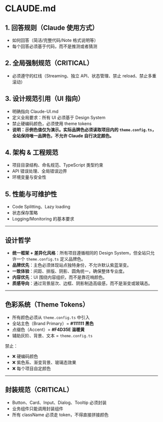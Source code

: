 # CLAUDE.md

## 1. 回答规则（Claude 使用方式）
- 如何回答（简洁/完整代码/Note 格式说明等）
- 每个回答必须基于代码，而不是推测或者猜测

## 2. 全局强制规范（CRITICAL）
- 必须遵守的红线（Streaming、独立 API、状态管理、禁止 reload、禁止多重滚动）

## 3. 设计规范引用（UI 指向）
- 明确指向 Claude-UI.md
- 定义全局要求：所有 UI 必须基于 Design System
- 禁止硬编码颜色，必须使用 theme tokens
- **说明：示例色值仅为演示。实际品牌色必须读取项目内的 `theme.config.ts`，全站保持唯一品牌色，不允许 Claude 自行决定颜色。**

## 4. 架构 & 工程规范
- 项目目录结构、命名规范、TypeScript 类型约束
- API 错误处理、全局错误边界
- 环境变量与安全性

## 5. 性能与可维护性
- Code Splitting、Lazy loading
- 状态保存策略
- Logging/Monitoring 的基本要求

---

## 设计哲学

- **统一框架 + 差异化风格**：所有项目遵循相同的 Design System，但全站只允许一个 `theme.config.ts` 定义品牌色。  
- **品牌优先**：主色必须体现站点独特身份，不允许默认紫蓝渐变。  
- **一致体验**：间距、排版、阴影、圆角统一，确保整体专业度。  
- **内容优先**：UI 围绕内容组织，而不是靠花哨颜色。  
- **质感导向**：通过背景层次、边框、阴影制造高级感，而不是渐变或玻璃态。  

---

## 色彩系统（Theme Tokens）

- 所有颜色必须从 `theme.config.ts` 中引入  
- 全站主色（Brand Primary）= **#111111 黑色**  
- 点缀色（Accent）= **#F4D35E 温暖黄**  
- 辅助灰阶、背景、文本 = `theme.config.ts`  

禁止：
- ❌ 硬编码颜色  
- ❌ 紫色系、渐变背景、玻璃态效果  
- ❌ 每个项目自定颜色  

---

## 封装规范（CRITICAL）

- Button、Card、Input、Dialog、Tooltip 必须封装  
- 业务组件只能调用封装组件  
- 所有 className 必须走 token，不得直接拼接颜色  


